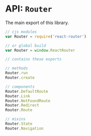 API: `Router`
=============

The main export of this library.

```js
// cjs modules
var Router = require('react-router')

// or global build
var Router = window.ReactRouter

// contains these exports

// methods
Router.run
Router.create

// components
Router.DefaultRoute
Router.Link
Router.NotFoundRoute
Router.Redirect
Router.Route

// mixins
Router.State
Router.Navigation
```

